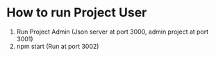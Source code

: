 # How to run Project User

1. Run Project Admin (Json server at port 3000, admin project at port 3001)
2. npm start (Run at port 3002)
